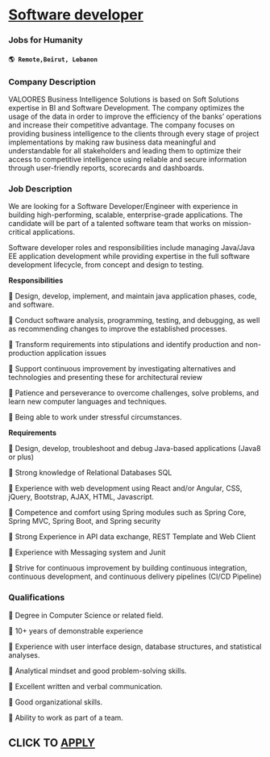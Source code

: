 # [Software developer](https://www.remotewlb.com/apply/software-developer-116178)  
### Jobs for Humanity  
#### `🌎 Remote,Beirut, Lebanon`  

### **Company Description**

VALOORES Business Intelligence Solutions is based on Soft Solutions expertise in BI and Software Development. The company optimizes the usage of the data in order to improve the efficiency of the banks’ operations and increase their competitive advantage. The company focuses on providing business intelligence to the clients through every stage of project implementations by making raw business data meaningful and understandable for all stakeholders and leading them to optimize their access to competitive intelligence using reliable and secure information through user-friendly reports, scorecards and dashboards.

###  **Job Description**

We are looking for a Software Developer/Engineer with experience in building high-performing, scalable, enterprise-grade applications. The candidate will be part of a talented software team that works on mission-critical applications.

Software developer roles and responsibilities include managing Java/Java EE application development while providing expertise in the full software development lifecycle, from concept and design to testing.

 **Responsibilities**

 Design, develop, implement, and maintain java application phases, code, and software.

 Conduct software analysis, programming, testing, and debugging, as well as recommending changes to improve the established processes.

 Transform requirements into stipulations and identify production and non-production application issues

 Support continuous improvement by investigating alternatives and technologies and presenting these for architectural review

 Patience and perseverance to overcome challenges, solve problems, and learn new computer languages and techniques.

 Being able to work under stressful circumstances.

 **Requirements**

 Design, develop, troubleshoot and debug Java-based applications (Java8 or plus)

 Strong knowledge of Relational Databases SQL

 Experience with web development using React and/or Angular, CSS, jQuery, Bootstrap, AJAX, HTML, Javascript.

 Competence and comfort using Spring modules such as Spring Core, Spring MVC, Spring Boot, and Spring security

 Strong Experience in API data exchange, REST Template and Web Client

 Experience with Messaging system and Junit

 Strive for continuous improvement by building continuous integration, continuous development, and continuous delivery pipelines (CI/CD Pipeline)

###  **Qualifications**

 Degree in Computer Science or related field.

 10+ years of demonstrable experience

 Experience with user interface design, database structures, and statistical analyses.

 Analytical mindset and good problem-solving skills.

 Excellent written and verbal communication.

 Good organizational skills.

 Ability to work as part of a team.

  
## CLICK TO [APPLY](https://www.remotewlb.com/apply/software-developer-116178)

